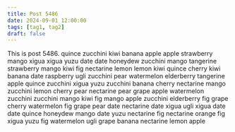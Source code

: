 ```yaml
---
title: Post 5486
date: 2024-09-01 12:00:00
tags: [tag1, tag2]
draft: false
---
```

This is post 5486.
quince
zucchini
kiwi
banana
apple
apple
strawberry
mango
xigua
xigua
yuzu
date
date
honeydew
zucchini
mango
tangerine
strawberry
mango
kiwi
fig
nectarine
lemon
lemon
kiwi
quince
cherry
kiwi
banana
date
raspberry
ugli
zucchini
pear
watermelon
elderberry
tangerine
apple
quince
zucchini
xigua
yuzu
zucchini
banana
cherry
nectarine
mango
zucchini
lemon
cherry
pear
nectarine
pear
grape
apple
watermelon
zucchini
zucchini
mango
kiwi
fig
mango
apple
zucchini
elderberry
fig
grape
cherry
watermelon
fig
grape
pear
date
nectarine
date
xigua
ugli
xigua
date
date
quince
honeydew
mango
date
yuzu
nectarine
fig
nectarine
orange
fig
xigua
yuzu
fig
watermelon
ugli
grape
banana
nectarine
lemon
apple
